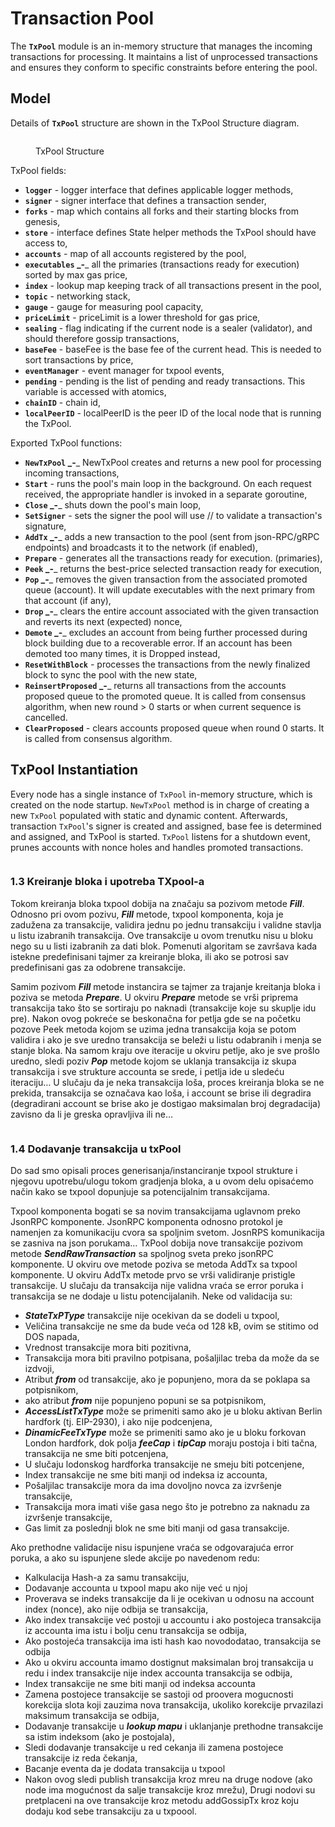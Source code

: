 # Transaction Pool

The **`TxPool`** module is an in-memory structure that manages the incoming transactions for processing. It maintains a list of unprocessed transactions and ensures they conform to specific constraints before entering the pool.

## Model <a href="#z48tsps1kxeg" id="z48tsps1kxeg"></a>

Details of **`TxPool`** structure are shown in the TxPool Structure diagram.

<figure><img src="../../.gitbook/assets/txpool_struct.png" alt=""><figcaption><p>TxPool Structure</p></figcaption></figure>

TxPool fields:

* **`logger`** - logger interface that defines applicable logger methods,
* **`signer`** _-_ signer interface that defines a transaction sender,&#x20;
* **`forks`** - map which contains all forks and their starting blocks from genesis,
* **`store`** _-_ interface defines State helper methods the TxPool should have access to,
* **`accounts`** - map of all accounts registered by the pool,
* **`executables` **_**-**_ all the primaries (transactions ready for execution) sorted by max gas price,
* **`index`** - lookup map keeping track of all  transactions present in the pool,
* **`topic`** - networking stack,
* **`gauge`** - gauge for measuring pool capacity,
* **`priceLimit`** - priceLimit is a lower threshold for gas price,
* **`sealing`** - flag indicating if the current node is a sealer (validator), and should therefore gossip transactions,
* **`baseFee`** - baseFee is the base fee of the current head.  This is needed to sort transactions by price,
* **`eventManager`** - event manager for txpool events,
* **`pending`** - pending is the list of pending and ready transactions. This variable is accessed with atomics,
* **`chainID`** - chain id,
* **`localPeerID`** - localPeerID is the peer ID of the local node that is running the TxPool.

Exported TxPool functions:

* **`NewTxPool` **_**-**_ NewTxPool creates and returns a new pool for processing incoming transactions,
* **`Start`** _-_ runs the pool's main loop in the background.  On each request received, the appropriate handler is invoked in a separate goroutine,
* **`Close` **_**-**_ shuts down the pool's main loop,
* **`SetSigner`** - sets the signer the pool will use // to validate a transaction's signature,
* **`AddTx` **_**-**_ adds a new transaction to the pool (sent from json-RPC/gRPC endpoints) and broadcasts it to the network (if enabled),
* **`Prepare`** - generates all the transactions ready for execution. (primaries),
* **`Peek` **_**-**_ returns the best-price selected transaction ready for execution,
* **`Pop` **_**-**_ removes the given transaction from the associated promoted queue (account). It  will update executables with the next primary from that account (if any),
* **`Drop` **_**-**_ clears the entire account associated with the given transaction and reverts its next (expected) nonce,
* **`Demote` **_**-**_ excludes an account from being further processed during block building due to a recoverable error. If an account has been demoted too many times, it is Dropped instead,
* **`ResetWithBlock`** _-_ processes the transactions from the newly finalized block to sync the pool with the new state,
* **`ReinsertProposed` **_**-**_ returns all transactions from the accounts proposed queue to the promoted queue. It is called from consensus algorithm, when new round > 0 starts or when current sequence is cancelled.
* **`ClearProposed`** _-_ clears accounts proposed queue when round 0 starts. It is called from consensus algorithm.

## TxPool Instantiation <a href="#id-6i4namyk3dh0" id="id-6i4namyk3dh0"></a>

Every node has a single instance of `TxPool` in-memory structure, which is created on the node startup. `NewTxPool` method is in charge of creating a new `TxPool` populated with static and dynamic content. Afterwards, transaction `TxPool`'s signer is created and assigned, base fee is determined and assigned, and TxPool is started. `TxPool` listens for a shutdown event, prunes accounts with nonce holes and handles promoted transactions.

<figure><img src="../../.gitbook/assets/txpool_instantiation_sequence.png" alt=""><figcaption></figcaption></figure>

### 1.3 Kreiranje bloka i upotreba TXpool-a <a href="#id-5qvuftlg7knu" id="id-5qvuftlg7knu"></a>

Tokom kreiranja bloka txpool dobija na značaju sa pozivom metode _**Fill**_. Odnosno pri ovom pozivu, _**Fill**_ metode, txpool komponenta, koja je zadužena za transakcije, validira jednu po jednu transakciju i validne stavlja u listu izabranih transakcija. Ove transakcije u ovom trenutku nisu u bloku nego su u listi izabranih za dati blok. Pomenuti algoritam se završava kada istekne predefinisani tajmer za kreiranje bloka, ili ako se potrosi sav predefinisani gas za odobrene transakcije.

Samim pozivom _**Fill**_ metode instancira se tajmer za trajanje kreitanja bloka i poziva se metoda _**Prepare**_. U okviru _**Prepare**_ metode se vrši priprema transakcija tako što se sortiraju po naknadi (transakcije koje su skuplje idu pre). Nakon ovog pokreće se beskonačna for petlja gde se na početku pozove Peek metoda kojom se uzima jedna transakcija koja se potom validira i ako je sve uredno transakcija se beleži u listu odabranih i menja se stanje bloka. Na samom kraju ove iteracije u okviru petlje, ako je sve prošlo uredno, sledi poziv _**Pop**_ metode kojom se uklanja transakcija iz skupa transakcija i sve strukture accounta se srede, i petlja ide u sledeću iteraciju… U slučaju da je neka transakcija loša, proces kreiranja bloka se ne prekida, transakcija se označava kao loša, i account se brise ili degradira (degradirani account se brise ako je dostigao maksimalan broj degradacija) zavisno da li je greska opravljiva ili ne…

<figure><img src="../../.gitbook/assets/txpool_block_creation_sequence.png" alt=""><figcaption></figcaption></figure>

### 1.4 Dodavanje transakcija u txPool <a href="#n6hacokagz2u" id="n6hacokagz2u"></a>

Do sad smo opisali proces generisanja/instanciranje txpool strukture i njegovu upotrebu/ulogu tokom gradjenja bloka, a u ovom delu opisaćemo način kako se txpool dopunjuje sa potencijalnim transakcijama.

Txpool komponenta bogati se sa novim transakcijama uglavnom preko JsonRPC komponente. JsonRPC komponenta odnosno protokol je namenjen za komunikaciju cvora sa spoljnim svetom. JosnRPS komunikacija se zasniva na json porukama… TxPool dobija nove transakcije pozivom metode _**SendRawTransaction**_ sa spoljnog sveta preko jsonRPC komponente. U okviru ove metode poziva se metoda AddTx sa txpool komponente. U okviru AddTx metode prvo se vrši validiranje pristigle transakcije. U slučaju da transakcija nije validna vraća se error poruka i transakcija se ne dodaje u listu potencijalanih. Neke od validacija su:

* _**StateTxPType**_ transakcije nije ocekivan da se dodeli u txpool,
* Veličina transakcije ne sme da bude veća od 128 kB, ovim se stitimo od DOS napada,
* Vrednost transakcije mora biti pozitivna,
* Transakcija mora biti pravilno potpisana, pošaljilac treba da može da se izdvoji,
* Atribut _**from**_ od transakcije, ako je popunjeno, mora da se poklapa sa potpisnikom,
* ako atribut _**from**_ nije popunjeno popuni se sa potpisnikom,
* _**AccessListTxType**_ može se primeniti samo ako je u bloku aktivan Berlin hardfork (tj. EIP-2930), i ako nije podcenjena,
* _**DinamicFeeTxType**_ može se primeniti samo ako je u bloku forkovan London hardfork, dok polja _**feeCap**_ i _**tipCap**_ moraju postoja i biti tačna, transakcija ne sme biti potcenjena,
* U slučaju lodonskog hardforka transakcije ne smeju biti potcenjene,
* Index transakcije ne sme biti manji od indeksa iz accounta,
* Pošaljilac transakcije mora da ima dovoljno novca za izvršenje transakcije,
* Transakcija mora imati više gasa nego što je potrebno za naknadu za izvršenje transakcije,
* Gas limit za poslednji blok ne sme biti manji od gasa transakcije.

Ako prethodne validacije nisu ispunjene vraća se odgovarajuća error poruka, a ako su ispunjene slede akcije po navedenom redu:

* Kalkulacija Hash-a za samu transakciju,
* Dodavanje accounta u txpool mapu ako nije već u njoj
* Proverava se indeks transakcije da li je ocekivan u odnosu na account index (nonce), ako nije odbija se transakcija,
* Ako index transakcije već postoji u accountu i ako postojeca transakcija iz accounta ima istu i bolju cenu transakcija se odbija,
* Ako postojeća transakcija ima isti hash kao novododatao, transakcija se odbija
* Ako u okviru accounta imamo dostignut maksimalan broj transakcija u redu i index transakcije nije index accounta transakcija se odbija,
* Index transakcije ne sme biti manji od indeksa accounta
* Zamena postojece transakcije se sastoji od proovera mogucnosti korekcija slota koji zauzima nova transakcija, ukoliko korekcije prvazilazi maksimum transakcija se odbija,
* Dodavanje transakcije u _**lookup mapu**_ i uklanjanje prethodne transakcije sa istim indeksom (ako je postojala),
* Sledi dodavanje transakcije u red cekanja ili zamena postojece transakcije iz reda čekanja,
* Bacanje eventa da je dodata transakcija u txpool
* Nakon ovog sledi publish transakcija kroz mreu na druge nodove (ako node ima mogućnost da salje transakcije kroz mrežu), Drugi nodovi su pretplaceni na ove transakcije kroz metodu addGossipTx kroz koju dodaju kod sebe transakciju za u txpoool.

<figure><img src="../../.gitbook/assets/txpool_add_tx_sequence.png" alt=""><figcaption></figcaption></figure>
